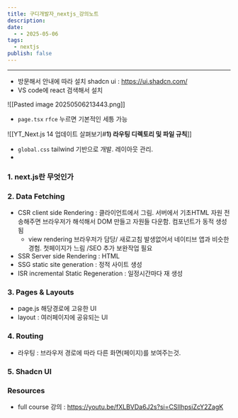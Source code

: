 ```yaml
---
title: 구디개발자_nextjs_강의노트
description: 
date:
  - - 2025-05-06
tags:
  - nextjs
publish: false
---
```



---
- 방문해서 안내에 따라 설치
	shadcn ui : https://ui.shadcn.com/
- VS code에 react 검색해서 설치

![[Pasted image 20250506213443.png]]
- `page.tsx`
	`rfce` 누르면 기본적인 세틍 가능

![[YT_Next.js 14 업데이트 살펴보기#**1) 라우팅 디렉토리 및 파일 규칙**]]

- `global.css` tailwind 기반으로 개발.  레이아웃 관리.
- 





### 1. next.js란 무엇인가


### 2. Data Fetching
- CSR client side Rendering : 클라이언트에서 그림. 서버에서 기초HTML 자원 전송해주면 브라우저가 해석해서 DOM 만들고 자원들 다운함. 컴포넌트가 동적 생성됨
	- view rendering 브라우저가 담당/ 새로고침 발생없어서 네이티브 앱과 비슷한 경험. 첫페이지가 느림 /SEO 추가 보완작업 필요
- SSR Server side Rendering : HTML
- SSG static site generation : 정적 사이트 생성
- ISR incremental Static Regeneration : 일정시간마다 재 생성

### 3. Pages & Layouts
- page.js 해당경로에 고유한 UI
- layout : 여러페이지에 공유되는 UI

### 4. Routing
- 라우팅 : 브라우저 경로에 따라 다른 화면(페이지)를 보여주는것. 

### 5. Shadcn UI




### Resources
- full course 강의 : https://youtu.be/fXLBVDa6J2s?si=CSIIhpsiZcY2ZagK
